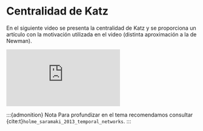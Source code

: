 # Centralidad de Katz

En el siguiente video se presenta la centralidad de Katz y se proporciona un artículo con la motivación utilizada en el video (distinta aproximación a la de Newman).

<div class="iframe-container-out">
	<div class="iframe-container-in">
		<iframe src="https://www.youtube.com/embed/N6qT_nrKXwg" title="YouTube video player" frameborder="0" allow="accelerometer; autoplay; clipboard-write; encrypted-media; gyroscope; picture-in-picture" allowfullscreen></iframe>
	</div>
</div>

:::{admonition} Nota
Para profundizar en el tema recomendamos consultar {cite:t}`holme_saramaki_2013_temporal_networks`.
:::